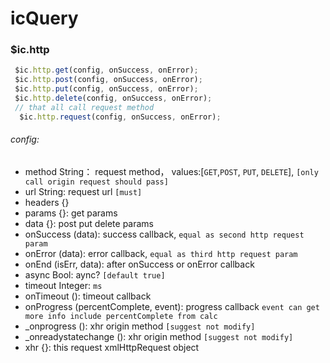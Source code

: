 # icQuery

### $ic.http
```javascript
 $ic.http.get(config, onSuccess, onError);
 $ic.http.post(config, onSuccess, onError);
 $ic.http.put(config, onSuccess, onError);
 $ic.http.delete(config, onSuccess, onError);
 // that all call request method
  $ic.http.request(config, onSuccess, onError); 
```


###### config:
- method String： request method， values:[`GET`,`POST`, `PUT`, `DELETE`], `[only call origin request should pass]`
- url String: request url  `[must]`
- headers {}
- params {}: get params 
- data {}: post put delete params
- onSuccess (data): success callback, `equal as second http request param`
- onError (data):  error callback, `equal as third http request param`
- onEnd (isErr, data): after onSuccess or onError callback
- async Bool:  aync?  `[default true]`
- timeout Integer: `ms`
- onTimeout (): timeout callback
- onProgress (percentComplete, event): progress callback `event can get more info include percentComplete from calc`
- _onprogress (): xhr origin method `[suggest not modify]`
- _onreadystatechange (): xhr origin method `[suggest not modify]`
- xhr {}: this request xmlHttpRequest object

 

